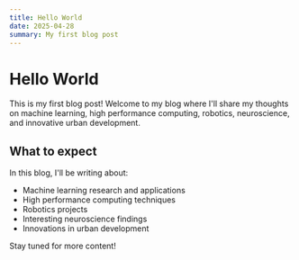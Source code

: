 ```yaml
---
title: Hello World
date: 2025-04-28
summary: My first blog post
---
```


# Hello World

This is my first blog post! Welcome to my blog where I'll share my thoughts on machine learning, high performance computing, robotics, neuroscience, and innovative urban development.

## What to expect

In this blog, I'll be writing about:

- Machine learning research and applications
- High performance computing techniques
- Robotics projects
- Interesting neuroscience findings
- Innovations in urban development

Stay tuned for more content! 